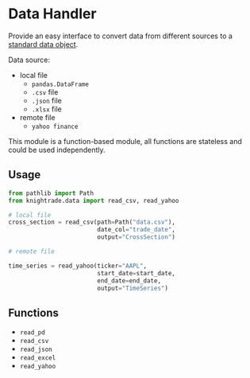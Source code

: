 # Data Handler

Provide an easy interface to convert data from different sources to a [standard data object](standard_data.md).

Data source:
- local file
    - `pandas.DataFrame`
    - `.csv` file
    - `.json` file
    - `.xlsx` file
- remote file
    - `yahoo finance`

This module is a function-based module, all functions are stateless and could be used independently.

## Usage

```python
from pathlib import Path
from knightrade.data import read_csv, read_yahoo

# local file
cross_section = read_csv(path=Path("data.csv"),  
                         date_col="trade_date",
                         output="CrossSection")   

# remote file

time_series = read_yahoo(ticker="AAPL",
                         start_date=start_date,
                         end_date=end_date,
                         output="TimeSeries")
```

## Functions

- `read_pd`
- `read_csv`
- `read_json`
- `read_excel`
- `read_yahoo`

